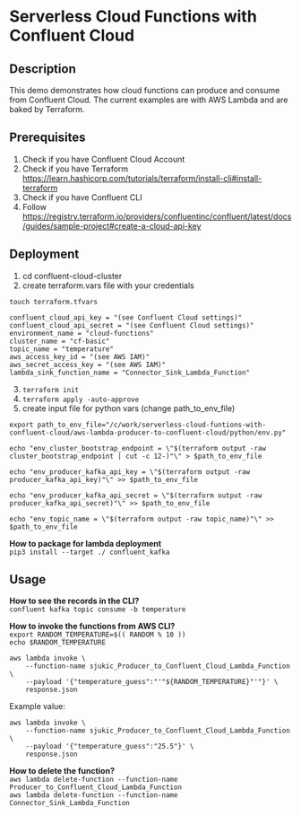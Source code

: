 # Serverless Cloud Functions with Confluent Cloud

## Description
This demo demonstrates how cloud functions can produce and consume from Confluent Cloud. The current examples are with AWS Lambda and are baked by Terraform.

## Prerequisites
1. Check if you have Confluent Cloud Account
2. Check if you have Terraform https://learn.hashicorp.com/tutorials/terraform/install-cli#install-terraform
3. Check if you have Confluent CLI
4. Follow https://registry.terraform.io/providers/confluentinc/confluent/latest/docs/guides/sample-project#create-a-cloud-api-key

## Deployment
1. cd confluent-cloud-cluster
2. create terraform.vars file with your credentials

```
touch terraform.tfvars

confluent_cloud_api_key = "(see Confluent Cloud settings)"
confluent_cloud_api_secret = "(see Confluent Cloud settings)"
environment_name = "cloud-functions"
cluster_name = "cf-basic"
topic_name = "temperature"
aws_access_key_id = "(see AWS IAM)"
aws_secret_access_key = "(see AWS IAM)"
lambda_sink_function_name = "Connector_Sink_Lambda_Function"
```

3. `terraform init`
4. `terraform apply -auto-approve`
5. create input file for python vars (change path_to_env_file)

```
export path_to_env_file="/c/work/serverless-cloud-funtions-with-confluent-cloud/aws-lambda-producer-to-confluent-cloud/python/env.py"

echo "env_cluster_bootstrap_endpoint = \"$(terraform output -raw cluster_bootstrap_endpoint | cut -c 12-)"\" > $path_to_env_file

echo "env_producer_kafka_api_key = \"$(terraform output -raw producer_kafka_api_key)"\" >> $path_to_env_file

echo "env_producer_kafka_api_secret = \"$(terraform output -raw producer_kafka_api_secret)"\" >> $path_to_env_file

echo "env_topic_name = \"$(terraform output -raw topic_name)"\" >> $path_to_env_file
```

**How to package for lambda deployment** <br>
```pip3 install --target ./ confluent_kafka```

## Usage

**How to see the records in the CLI?** <br>
```confluent kafka topic consume -b temperature```

**How to invoke the functions from AWS CLI?** <br>
```export RANDOM_TEMPERATURE=$(( RANDOM % 10 ))``` <br>
```echo $RANDOM_TEMPERATURE``` <br>

```
aws lambda invoke \
    --function-name sjukic_Producer_to_Confluent_Cloud_Lambda_Function \
    --payload '{"temperature_guess":"'"${RANDOM_TEMPERATURE}"'"}' \
    response.json
``` 

Example value:

```
aws lambda invoke \
    --function-name sjukic_Producer_to_Confluent_Cloud_Lambda_Function \
    --payload '{"temperature_guess":"25.5"}' \
    response.json
```

**How to delete the function?** <br>
```aws lambda delete-function --function-name Producer_to_Confluent_Cloud_Lambda_Function``` <br>
```aws lambda delete-function --function-name Connector_Sink_Lambda_Function```

